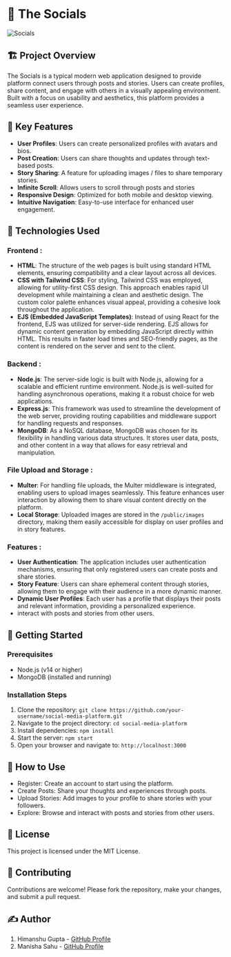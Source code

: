 # 📱 The Socials

![Socials](https://your-image-url.com) <!-- Replace with your project's image or logo -->

## 🏗️ Project Overview

The Socials is a typical modern web application designed to provide platform connect users through posts and stories. Users can create profiles, share content, and engage with others in a visually appealing environment. Built with a focus on usability and aesthetics, this platform provides a seamless user experience.

## 🌟 Key Features

- **User Profiles**: Users can create personalized profiles with avatars and bios.
- **Post Creation**: Users can share thoughts and updates through text-based posts.
- **Story Sharing**: A feature for uploading images / files to share temporary stories.
- **Infinite Scroll**: Allows users to scroll through posts and stories
- **Responsive Design**: Optimized for both mobile and desktop viewing.
- **Intuitive Navigation**: Easy-to-use interface for enhanced user engagement.

## 🔧 Technologies Used

### Frontend :

- **HTML**: The structure of the web pages is built using standard HTML elements, ensuring compatibility and a clear layout across all devices.
- **CSS with Tailwind CSS**: For styling, Tailwind CSS was employed, allowing for utility-first CSS design. This approach enables rapid UI development while maintaining a clean and aesthetic design. The custom color palette enhances visual appeal, providing a cohesive look throughout the application.
- **EJS (Embedded JavaScript Templates)**: Instead of using React for the frontend, EJS was utilized for server-side rendering. EJS allows for dynamic content generation by embedding JavaScript directly within HTML. This results in faster load times and SEO-friendly pages, as the content is rendered on the server and sent to the client.

### Backend :

- **Node.js**: The server-side logic is built with Node.js, allowing for a scalable and efficient runtime environment. Node.js is well-suited for handling asynchronous operations, making it a robust choice for web applications.
- **Express.js**: This framework was used to streamline the development of the web server, providing routing capabilities and middleware support for handling requests and responses.
- **MongoDB**: As a NoSQL database, MongoDB was chosen for its flexibility in handling various data structures. It stores user data, posts, and other content in a way that allows for easy retrieval and manipulation.

### File Upload and Storage :

- **Multer**: For handling file uploads, the Multer middleware is integrated, enabling users to upload images seamlessly. This feature enhances user interaction by allowing them to share visual content directly on the platform.
- **Local Storage**: Uploaded images are stored in the `/public/images` directory, making them easily accessible for display on user profiles and in story features.

### Features :

- **User Authentication**: The application includes user authentication mechanisms, ensuring that only registered users can create posts and share stories.
- **Story Feature**: Users can share ephemeral content through stories, allowing them to engage with their audience in a more dynamic manner.
- **Dynamic User Profiles**: Each user has a profile that displays their posts and relevant information, providing a personalized experience.
- interact with posts and stories from other users.

## 🚀 Getting Started

### Prerequisites

- Node.js (v14 or higher)
- MongoDB (installed and running)

### Installation Steps

1. Clone the repository:
   `git clone https://github.com/your-username/social-media-platform.git`
2. Navigate to the project directory:
   `cd social-media-platform
`
3. Install dependencies:
   `npm install`
4. Start the server:
   `npm start`
5. Open your browser and navigate to:
   `http://localhost:3000`

## 📜 How to Use

- Register: Create an account to start using the platform.
- Create Posts: Share your thoughts and experiences through posts.
- Upload Stories: Add images to your profile to share stories with your followers.
- Explore: Browse and interact with posts and stories from other users.

## 📃 License

This project is licensed under the MIT License.

## 🤝 Contributing

Contributions are welcome! Please fork the repository, make your changes, and submit a pull request.

## ✍️ Author

1. Himanshu Gupta - [GitHub Profile](https://github.com/himanshu181749/)
2. Manisha Sahu - [GitHub Profile](https://github.com/mani-sahu)
